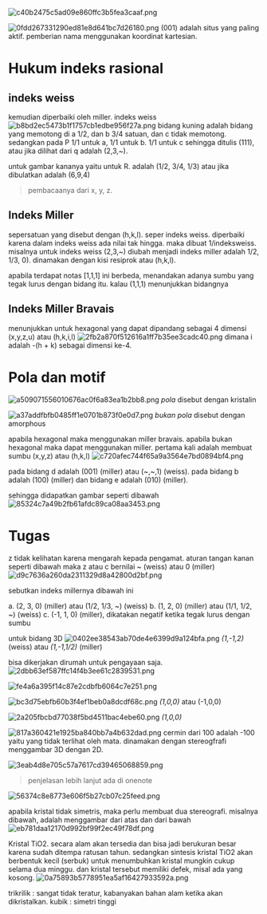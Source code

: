 ![c40b2475c5ad09e860ffc3b5fea3caaf.png](../../../../_resources/c40b2475c5ad09e860ffc3b5fea3caaf.png)

![0fdd267331290ed81e8d641bc7d26180.png](../../../../_resources/0fdd267331290ed81e8d641bc7d26180.png)
(001) adalah situs yang paling aktif. pemberian nama menggunakan koordinat kartesian. 

# Hukum indeks rasional
## indeks weiss
kemudian diperbaiki oleh miller. indeks weiss
![b8bd2ec5473b1f1757cb1edbe956f27a.png](../../../../_resources/b8bd2ec5473b1f1757cb1edbe956f27a.png)
bidang kuning adalah bidang yang memotong di a 1/2, dan b 3/4 satuan, dan c tidak memotong. sedangkan pada P 1/1 untuk a, 1/1 untuk b. 1/1 untuk c sehingga ditulis (111), atau jika dilihat dari q adalah (2,3,~).

untuk gambar kananya yaitu untuk R. adalah (1/2, 3/4, 1/3) atau jika dibulatkan adalah (6,9,4)

> pembacaanya dari x, y, z.

## Indeks Miller
sepersatuan yang disebut dengan (h,k,l). seper indeks weiss. diperbaiki karena dalam indeks weiss ada nilai tak hingga. maka dibuat 1/indeksweiss. misalnya untuk indeks weiss  (2,3,~) diubah menjadi indeks miller adalah 1/2, 1/3, 0). dinamakan dengan kisi resiprok atau (h,k,l). 

apabila terdapat notas [1,1,1] ini berbeda, menandakan adanya sumbu yang tegak lurus dengan bidang itu. kalau (1,1,1) menunjukkan bidangnya 

## Indeks Miller Bravais
menunjukkan untuk hexagonal yang dapat dipandang sebagai 4 dimensi (x,y,z,u) atau (h,k,i,l)
![2fb2a870f512616a1ff7b35ee3cadc40.png](../../../../_resources/2fb2a870f512616a1ff7b35ee3cadc40.png)
 dimana i adalah -(h + k) sebagai dimensi ke-4. 
 
 # Pola dan motif
 ![a509071556010676ac0f6a83ea1b2bb8.png](../../../../_resources/a509071556010676ac0f6a83ea1b2bb8.png)
 *pola* disebut dengan kristalin
 
 ![a37addfbfb0485ff1e0701b873f0e0d7.png](../../../../_resources/a37addfbfb0485ff1e0701b873f0e0d7.png)
 *bukan pola* disebut dengan amorphous
 
apabila hexagonal maka menggunakan miller bravais. apabila bukan hexagonal maka dapat menggunakan miller.
pertama kali adalah membuat sumbu (x,y,z) atau (h,k,l)
 ![c720afec744f65a9a3564e7bd0894bf4.png](../../../../_resources/c720afec744f65a9a3564e7bd0894bf4.png)
 
pada bidang d adalah (001) (miller) atau (~,~,1) (weiss). pada bidang b adalah (100) (miller) dan bidang e adalah (010) (miller).

sehingga didapatkan gambar seperti dibawah
![85324c7a49b2fb61afdc89ca08aa3453.png](../../../../_resources/85324c7a49b2fb61afdc89ca08aa3453.png)

# Tugas
z tidak kelihatan karena mengarah kepada pengamat. aturan tangan kanan seperti dibawah maka z atau c bernilai ~ (weiss) atau 0 (miller)
![d9c7636a260da2311329d8a42800d2bf.png](../../../../_resources/d9c7636a260da2311329d8a42800d2bf.png)

sebutkan indeks millernya dibawah ini

a. (2, 3, 0) (miller) atau (1/2, 1/3, ~) (weiss)
b. (1, 2, 0) (miller) atau (1/1, 1/2, ~) (weiss)
c. (-1, 1, 0) (miller), dikatakan negatif ketika tegak lurus dengan sumbu

untuk bidang 3D
![0402ee38543ab70de4e6399d9a124bfa.png](../../../../_resources/0402ee38543ab70de4e6399d9a124bfa.png)
*(1,-1,2)* (weiss) atau *(1,-1,1/2)* (miller)

bisa dikerjakan dirumah untuk pengayaan saja. 	
![2dbb63ef587ffc14f4b3ee61c2839531.png](../../../../_resources/2dbb63ef587ffc14f4b3ee61c2839531.png)

![fe4a6a395f14c87e2cdbfb6064c7e251.png](../../../../_resources/fe4a6a395f14c87e2cdbfb6064c7e251.png)

![bc3d75ebfb60b3f4ef1beb0a8dcdf68c.png](../../../../_resources/bc3d75ebfb60b3f4ef1beb0a8dcdf68c.png)
*(1,0,0)* atau (-1,0,0)

![2a205fbcbd77038f5bd4511bac4ebe60.png](../../../../_resources/2a205fbcbd77038f5bd4511bac4ebe60.png)
*(1,0,0)*

![817a360421e1925ba840bb7a4b632dad.png](../../../../_resources/817a360421e1925ba840bb7a4b632dad.png)
cermin dari 100 adalah -100 yaitu yang tidak terlihat oleh mata. dinamakan dengan stereogfrafi menggambar 3D dengan 2D.

![3eab4d8e705c57a7617cd39465068859.png](../../../../_resources/3eab4d8e705c57a7617cd39465068859.png)

> penjelasan lebih lanjut ada di onenote

![56374c8e8773e606f5b27cb07c25feed.png](../../../../_resources/56374c8e8773e606f5b27cb07c25feed.png)

apabila kristal tidak simetris, maka perlu membuat dua stereografi. misalnya dibawah, adalah menggambar dari atas dan dari bawah
![eb781daa12170d992bf99f2ec49f78df.png](../../../../_resources/eb781daa12170d992bf99f2ec49f78df.png)


Kristal TiO2. secara alam akan tersedia dan bisa jadi berukuran besar karena sudah ditempa ratusan tahun. sedangkan sintesis kristal TiO2 akan berbentuk kecil (serbuk) untuk menumbuhkan kristal mungkin cukup selama dua minggu. dan kristal tersebut memiliki defek, misal ada yang kosong. 
![0a75893b5778951ea5af16427933592a.png](../../../../_resources/0a75893b5778951ea5af16427933592a.png)

trikrilik : sangat tidak teratur, kabanyakan bahan alam ketika akan dikristalkan. 
kubik : simetri tinggi
